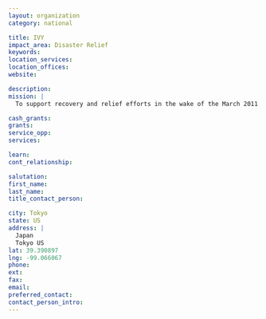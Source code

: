 ```yaml
---
layout: organization
category: national

title: IVY
impact_area: Disaster Relief
keywords: 
location_services: 
location_offices: 
website: 

description: 
mission: |
  To support recovery and relief efforts in the wake of the March 2011 earthquake that took place in Japan.

cash_grants: 
grants: 
service_opp: 
services: 

learn: 
cont_relationship: 

salutation: 
first_name: 
last_name: 
title_contact_person: 

city: Tokyo
state: US
address: |
  Japan  
  Tokyo US 
lat: 39.390897
lng: -99.066067
phone: 
ext: 
fax: 
email: 
preferred_contact: 
contact_person_intro: 
---
```

